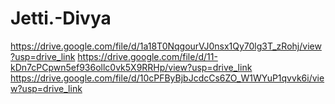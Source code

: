 # Jetti.-Divya


https://drive.google.com/file/d/1a18T0NqgourVJ0nsx1Qy70lg3T_zRohj/view?usp=drive_link
https://drive.google.com/file/d/11-kDn7cPCpwn5ef936ollc0vk5X9RRHp/view?usp=drive_link
https://drive.google.com/file/d/10cPFByBjbJcdcCs6ZO_W1WYuP1qvvk6i/view?usp=drive_link
